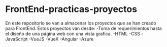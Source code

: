 # FrontEnd-practicas-proyectos

En este repositorio se van a almacenar los proyectos que se han creado para FrontEnd. Estos proyectos van desde:
-Toma de requerimientos hasta el diseño de una página web con una vista grafica.
-HTML
-CSS
-JavaScript
-VueJS
-VueX
-Angular
-Azure
